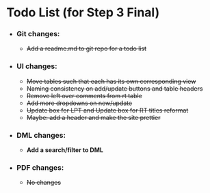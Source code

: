 # Todo List (for Step 3 Final)

- ### Git changes:
  - ~~Add a readme.md to git repo for a todo list~~
- ### UI changes:
  - ~~Move tables such that each has its own corresponding view~~
  - ~~Naming consistency on add/update buttons and table headers~~
  - ~~Remove left over comments from rt table~~
  - ~~Add more dropdowns on new/update~~
  - ~~Update box for LPT and Update box for RT titles reformat~~
  - ~~Maybe: add a header and make the site prettier~~
- ### DML changes:
  - **Add a search/filter to DML**
- ### PDF changes:
  - ~~No changes~~

